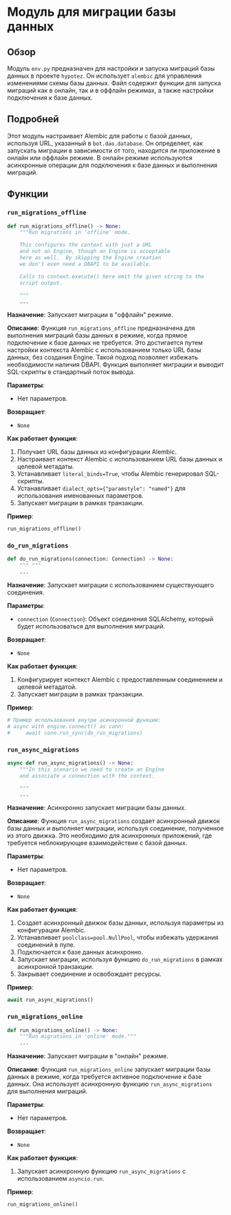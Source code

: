 # Модуль для миграции базы данных

## Обзор

Модуль `env.py` предназначен для настройки и запуска миграций базы данных в проекте `hypotez`. Он использует `alembic` для управления изменениями схемы базы данных. Файл содержит функции для запуска миграций как в онлайн, так и в оффлайн режимах, а также настройки подключения к базе данных.

## Подробней

Этот модуль настраивает Alembic для работы с базой данных, используя URL, указанный в `bot.dao.database`. Он определяет, как запускать миграции в зависимости от того, находится ли приложение в онлайн или оффлайн режиме. В онлайн режиме используются асинхронные операции для подключения к базе данных и выполнения миграций.

## Функции

### `run_migrations_offline`

```python
def run_migrations_offline() -> None:
    """Run migrations in 'offline' mode.

    This configures the context with just a URL
    and not an Engine, though an Engine is acceptable
    here as well.  By skipping the Engine creation
    we don't even need a DBAPI to be available.

    Calls to context.execute() here emit the given string to the
    script output.

    """
    ...
```

**Назначение**: Запускает миграции в "оффлайн" режиме.

**Описание**:
Функция `run_migrations_offline` предназначена для выполнения миграций базы данных в режиме, когда прямое подключение к базе данных не требуется. Это достигается путем настройки контекста Alembic с использованием только URL базы данных, без создания Engine. Такой подход позволяет избежать необходимости наличия DBAPI. Функция выполняет миграции и выводит SQL-скрипты в стандартный поток вывода.

**Параметры**:
- Нет параметров.

**Возвращает**:
- `None`

**Как работает функция**:
1.  Получает URL базы данных из конфигурации Alembic.
2.  Настраивает контекст Alembic с использованием URL базы данных и целевой метадаты.
3.  Устанавливает `literal_binds=True`, чтобы Alembic генерировал SQL-скрипты.
4.  Устанавливает `dialect_opts={"paramstyle": "named"}` для использования именованных параметров.
5.  Запускает миграции в рамках транзакции.

**Пример**:

```python
run_migrations_offline()
```

### `do_run_migrations`

```python
def do_run_migrations(connection: Connection) -> None:
    """ """
    ...
```

**Назначение**: Запускает миграции с использованием существующего соединения.

**Параметры**:

-   `connection` (`Connection`): Объект соединения SQLAlchemy, который будет использоваться для выполнения миграций.

**Возвращает**:

-   `None`

**Как работает функция**:

1.  Конфигурирует контекст Alembic с предоставленным соединением и целевой метадатой.
2.  Запускает миграции в рамках транзакции.

**Пример**:

```python
# Пример использования внутри асинхронной функции:
# async with engine.connect() as conn:
#     await conn.run_sync(do_run_migrations)
```

### `run_async_migrations`

```python
async def run_async_migrations() -> None:
    """In this scenario we need to create an Engine
    and associate a connection with the context.

    """
    ...
```

**Назначение**: Асинхронно запускает миграции базы данных.

**Описание**:
Функция `run_async_migrations` создает асинхронный движок базы данных и выполняет миграции, используя соединение, полученное из этого движка. Это необходимо для асинхронных приложений, где требуется неблокирующее взаимодействие с базой данных.

**Параметры**:
- Нет параметров.

**Возвращает**:
- `None`

**Как работает функция**:
1.  Создает асинхронный движок базы данных, используя параметры из конфигурации Alembic.
2.  Устанавливает `poolclass=pool.NullPool`, чтобы избежать удержания соединений в пуле.
3.  Подключается к базе данных асинхронно.
4.  Запускает миграции, используя функцию `do_run_migrations` в рамках асинхронной транзакции.
5.  Закрывает соединение и освобождает ресурсы.

**Пример**:

```python
await run_async_migrations()
```

### `run_migrations_online`

```python
def run_migrations_online() -> None:
    """Run migrations in 'online' mode."""
    ...
```

**Назначение**: Запускает миграции в "онлайн" режиме.

**Описание**:
Функция `run_migrations_online` запускает миграции базы данных в режиме, когда требуется активное подключение к базе данных. Она использует асинхронную функцию `run_async_migrations` для выполнения миграций.

**Параметры**:
- Нет параметров.

**Возвращает**:
- `None`

**Как работает функция**:
1.  Запускает асинхронную функцию `run_async_migrations` с использованием `asyncio.run`.

**Пример**:

```python
run_migrations_online()